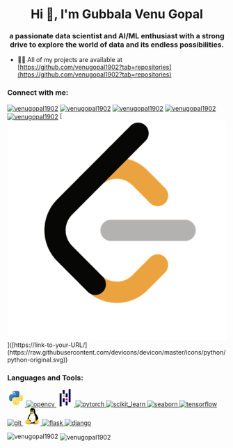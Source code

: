 
<h1 align="center">Hi 👋, I'm Gubbala Venu Gopal</h1>
<h3 align="center">a passionate data scientist and AI/ML enthusiast with a strong drive to explore the world of data and its endless possibilities.</h3>

- 👨‍💻 All of my projects are available at [https://github.com/venugopal1902?tab=repositories](https://github.com/venugopal1902?tab=repositories)

<h3 align="left">Connect with me:</h3>
<p align="left">
<!-- <a href="https://twitter.com/abhinayk1289" target="blank"><img align="center" src="https://raw.githubusercontent.com/rahuldkjain/github-profile-readme-generator/master/src/images/icons/Social/twitter.svg" alt="abhinayk1289" height="30" width="40" /></a> -->
<a href="https://www.linkedin.com/in/venu-gopal-12282020b/" target="blank"><img align="center" src="https://raw.githubusercontent.com/rahuldkjain/github-profile-readme-generator/master/src/images/icons/Social/linked-in-alt.svg" alt="venugopal1902" height="30" width="40" /></a>
<a href="https://www.kaggle.com/gubbalavenugopal" target="blank"><img align="center" src="https://raw.githubusercontent.com/rahuldkjain/github-profile-readme-generator/master/src/images/icons/Social/kaggle.svg" alt="venugopal1902" height="30" width="40" /></a>
<a href="https://www.instagram.com/g.venugopal2002/" target="blank"><img align="center" src="https://raw.githubusercontent.com/rahuldkjain/github-profile-readme-generator/master/src/images/icons/Social/instagram.svg" alt="venugopal1902" height="30" width="40" /></a>
<a href="https://www.codechef.com/users/gvenugopal" target="blank"><img align="center" src="https://cdn.jsdelivr.net/npm/simple-icons@3.1.0/icons/codechef.svg" alt="venugopal1902" height="30" width="40" /></a>
<a href="https://leetcode.com/gubbalavenugopal/" target="blank"><img align="center" src="" alt="venugopal1902" height="30" width="40" /></a>
[<img src="LeetCode_logo_black.png">]([https://link-to-your-URL/](https://raw.githubusercontent.com/devicons/devicon/master/icons/python/python-original.svg))  
</p>


<h3 align="left">Languages and Tools:</h3>
<a href="https://www.python.org" target="_blank" rel="noreferrer"> <img src="https://raw.githubusercontent.com/devicons/devicon/master/icons/python/python-original.svg" alt="python" width="40" height="40"/> </a>
  <a href="https://www.mathworks.com/" target="_blank" rel="noreferrer">  <img src="https://www.vectorlogo.zone/logos/opencv/opencv-icon.svg" alt="opencv" width="40" height="40"/> </a> <a href="https://pandas.pydata.org/" target="_blank" rel="noreferrer"> <img src="https://raw.githubusercontent.com/devicons/devicon/2ae2a900d2f041da66e950e4d48052658d850630/icons/pandas/pandas-original.svg" alt="pandas" width="40" height="40"/> </a>  <a href="https://pytorch.org/" target="_blank" rel="noreferrer"> <img src="https://www.vectorlogo.zone/logos/pytorch/pytorch-icon.svg" alt="pytorch" width="40" height="40"/> </a> <a href="https://scikit-learn.org/" target="_blank" rel="noreferrer"> <img src="https://upload.wikimedia.org/wikipedia/commons/0/05/Scikit_learn_logo_small.svg" alt="scikit_learn" width="40" height="40"/> </a> <a href="https://seaborn.pydata.org/" target="_blank" rel="noreferrer"> <img src="https://seaborn.pydata.org/_images/logo-mark-lightbg.svg" alt="seaborn" width="40" height="40"/> </a> <a href="https://www.tensorflow.org" target="_blank" rel="noreferrer"> <img src="https://www.vectorlogo.zone/logos/tensorflow/tensorflow-icon.svg" alt="tensorflow" width="40" height="40"/> </a> <a href="https://git-scm.com/" target="_blank" rel="noreferrer"> <img src="https://www.vectorlogo.zone/logos/git-scm/git-scm-icon.svg" alt="git" width="40" height="40"/> </a> <a href="https://www.linux.org/" target="_blank" rel="noreferrer"> <img src="https://raw.githubusercontent.com/devicons/devicon/master/icons/linux/linux-original.svg" alt="linux" width="40" height="40"/> </a> 
  <a href="https://flask.palletsprojects.com/" target="_blank" rel="noreferrer"> <img src="https://www.vectorlogo.zone/logos/pocoo_flask/pocoo_flask-icon.svg" alt="flask" width="40" height="40"/> </a>
  <a href="https://www.djangoproject.com/" target="_blank" rel="noreferrer"> <img src="https://cdn.worldvectorlogo.com/logos/django.svg" alt="django" width="40" height="40"/> </a> </p>

<p><img align="left" src="https://github-readme-stats.vercel.app/api/top-langs?username=venugopal1902&show_icons=true&locale=en&layout=compact" alt="venugopal1902" /></p>

<p>&nbsp;<img align="center" src="https://github-readme-stats.vercel.app/api?username=venugopal1902&show_icons=true&locale=en" alt="venugopal1902" /></p>

<!--
**venugopal1902/venugopal1902** is a ✨ _special_ ✨ repository because its `README.md` (this file) appears on your GitHub profile.

Here are some ideas to get you started:

- 🔭 I’m currently working on ...
- 🌱 I’m currently learning ...
- 👯 I’m looking to collaborate on ...
- 🤔 I’m looking for help with ...
- 💬 Ask me about ...
- 📫 How to reach me: ...
- 😄 Pronouns: ...
- ⚡ Fun fact: ...
-->
